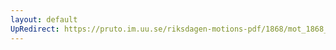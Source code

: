 ```yaml
---
layout: default
UpRedirect: https://pruto.im.uu.se/riksdagen-motions-pdf/1868/mot_1868__ak__120.pdf
---
```

